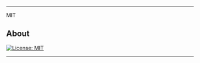 
      
  ---
  MIT
  ## About
  
  
  [![License: MIT](https://img.shields.io/badge/License-MIT-yellow.svg)](https://opensource.org/licenses/MIT)
  
  ---
     
  